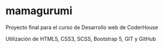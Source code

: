 # mamagurumi
Proyecto final para el curso de Desarrollo web de CoderHouse

Utilización de HTML5, CSS3, SCSS, Bootstrap 5, GIT y GitHub
